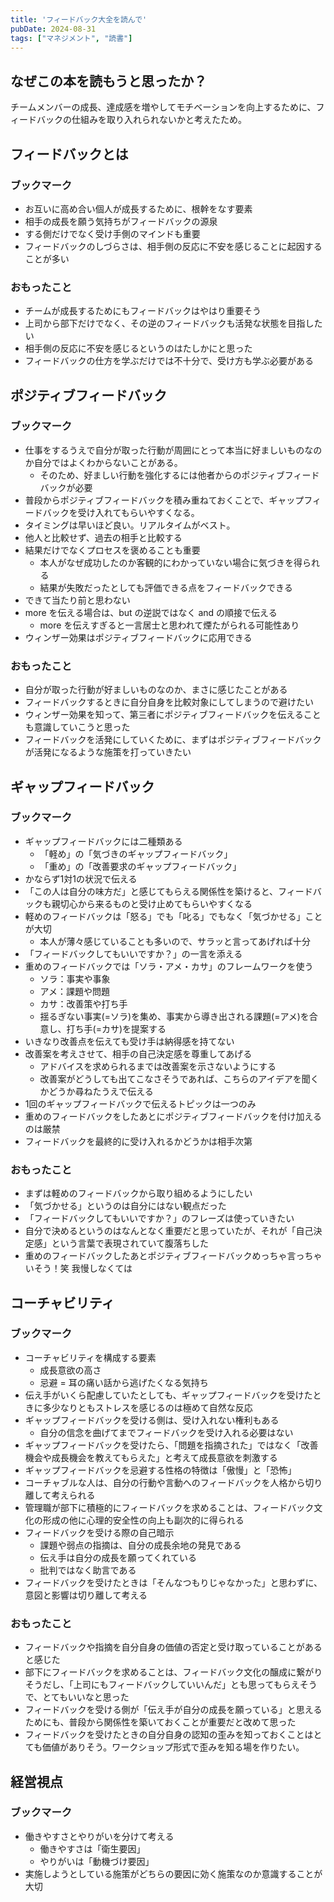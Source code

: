 ```yaml
---
title: 'フィードバック大全を読んで'
pubDate: 2024-08-31
tags: ["マネジメント", "読書"]
---
```


## なぜこの本を読もうと思ったか？

チームメンバーの成長、達成感を増やしてモチベーションを向上するために、フィードバックの仕組みを取り入れられないかと考えたため。

## フィードバックとは

### ブックマーク

- お互いに高め合い個人が成長するために、根幹をなす要素
- 相手の成長を願う気持ちがフィードバックの源泉
- する側だけでなく受け手側のマインドも重要
- フィードバックのしづらさは、相手側の反応に不安を感じることに起因することが多い

### おもったこと

- チームが成長するためにもフィードバックはやはり重要そう
- 上司から部下だけでなく、その逆のフィードバックも活発な状態を目指したい
- 相手側の反応に不安を感じるというのはたしかにと思った
- フィードバックの仕方を学ぶだけでは不十分で、受け方も学ぶ必要がある

## ポジティブフィードバック

### ブックマーク

- 仕事をするうえで自分が取った行動が周囲にとって本当に好ましいものなのか自分ではよくわからないことがある。
    - そのため、好ましい行動を強化するには他者からのポジティブフィードバックが必要
- 普段からポジティブフィードバックを積み重ねておくことで、ギャップフィードバックを受け入れてもらいやすくなる。
- タイミングは早いほど良い。リアルタイムがベスト。
- 他人と比較せず、過去の相手と比較する
- 結果だけでなくプロセスを褒めることも重要
    - 本人がなぜ成功したのか客観的にわかっていない場合に気づきを得られる
    - 結果が失敗だったとしても評価できる点をフィードバックできる
- できて当たり前と思わない
- more を伝える場合は、but の逆説ではなく and の順接で伝える
    - more を伝えすぎると一言居士と思われて煙たがられる可能性あり
- ウィンザー効果はポジティブフィードバックに応用できる

### おもったこと

- 自分が取った行動が好ましいものなのか、まさに感じたことがある
- フィードバックするときに自分自身を比較対象にしてしまうので避けたい
- ウィンザー効果を知って、第三者にポジティブフィードバックを伝えることも意識していこうと思った
- フィードバックを活発にしていくために、まずはポジティブフィードバックが活発になるような施策を打っていきたい

## ギャップフィードバック

### ブックマーク

- ギャップフィードバックには二種類ある
  - 「軽め」の「気づきのギャップフィードバック」
  - 「重め」の「改善要求のギャップフィードバック」
- かならず1対1の状況で伝える
- 「この人は自分の味方だ」と感じてもらえる関係性を築けると、フィードバックも親切心から来るものと受け止めてもらいやすくなる
- 軽めのフィードバックは「怒る」でも「叱る」でもなく「気づかせる」ことが大切
  - 本人が薄々感じていることも多いので、サラッと言ってあげれば十分
- 「フィードバックしてもいいですか？」の一言を添える
- 重めのフィードバックでは「ソラ・アメ・カサ」のフレームワークを使う
  - ソラ：事実や事象
  - アメ：課題や問題
  - カサ：改善策や打ち手
  - 揺るぎない事実(=ソラ)を集め、事実から導き出される課題(=アメ)を合意し、打ち手(=カサ)を提案する
- いきなり改善点を伝えても受け手は納得感を持てない
- 改善案を考えさせて、相手の自己決定感を尊重してあげる
  - アドバイスを求められるまでは改善案を示さないようにする
  - 改善案がどうしても出てこなさそうであれば、こちらのアイデアを聞くかどうか尋ねたうえで伝える
- 1回のギャップフィードバックで伝えるトピックは一つのみ
- 重めのフィードバックをしたあとにポジティブフィードバックを付け加えるのは厳禁
- フィードバックを最終的に受け入れるかどうかは相手次第

### おもったこと

- まずは軽めのフィードバックから取り組めるようにしたい
- 「気づかせる」というのは自分にはない観点だった
- 「フィードバックしてもいいですか？」のフレーズは使っていきたい
- 自分で決めるというのはなんとなく重要だと思っていたが、それが「自己決定感」という言葉で表現されていて腹落ちした
- 重めのフィードバックしたあとポジティブフィードバックめっちゃ言っちゃいそう！笑 我慢しなくては

## コーチャビリティ

### ブックマーク

- コーチャビリティを構成する要素
  - 成長意欲の高さ
  - 忌避 = 耳の痛い話から逃げたくなる気持ち
- 伝え手がいくら配慮していたとしても、ギャップフィードバックを受けたときに多少なりともストレスを感じるのは極めて自然な反応
- ギャップフィードバックを受ける側は、受け入れない権利もある
  - 自分の信念を曲げてまでフィードバックを受け入れる必要はない
- ギャップフィードバックを受けたら、「問題を指摘された」ではなく「改善機会や成長機会を教えてもらえた」と考えて成長意欲を刺激する
- ギャップフィードバックを忌避する性格の特徴は「傲慢」と「恐怖」
- コーチャブルな人は、自分の行動や言動へのフィードバックを人格から切り離して考えられる
- 管理職が部下に積極的にフィードバックを求めることは、フィードバック文化の形成の他に心理的安全性の向上も副次的に得られる
- フィードバックを受ける際の自己暗示
  - 課題や弱点の指摘は、自分の成長余地の発見である
  - 伝え手は自分の成長を願ってくれている
  - 批判ではなく助言である
- フィードバックを受けたときは「そんなつもりじゃなかった」と思わずに、意図と影響は切り離して考える

### おもったこと

- フィードバックや指摘を自分自身の価値の否定と受け取っていることがあると感じた
- 部下にフィードバックを求めることは、フィードバック文化の醸成に繋がりそうだし、「上司にもフィードバックしていいんだ」とも思ってもらえそうで、とてもいいなと思った
- フィードバックを受ける側が「伝え手が自分の成長を願っている」と思えるためにも、普段から関係性を築いておくことが重要だと改めて思った
- フィードバックを受けたときの自分自身の認知の歪みを知っておくことはとても価値がありそう。ワークショップ形式で歪みを知る場を作りたい。

## 経営視点

### ブックマーク

- 働きやすさとやりがいを分けて考える
  - 働きやすさは「衛生要因」
  - やりがいは「動機づけ要因」
- 実施しようとしている施策がどちらの要因に効く施策なのか意識することが大切
